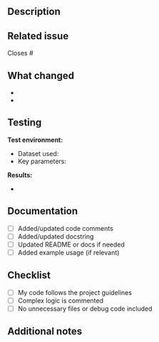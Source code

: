 <!-- This template is here to help you structure your PR, but feel free to adapt it to your needs. Not all sections may be relevant for your contribution. -->

## Description

<!-- Briefly describe what this PR does and why -->

## Related issue

<!-- Link to relevant issue if applicable -->
Closes #

## What changed

<!-- List the main changes -->

- 
- 

## Testing

<!-- Describe how you tested your changes -->

**Test environment:**

- Dataset used:
- Key parameters:

**Results:**

- 

## Documentation
<!-- Mark the relevant option with an "x" -->

- [ ] Added/updated code comments
- [ ] Added/updated docstring
- [ ] Updated README or docs if needed
- [ ] Added example usage (if relevant)

## Checklist
<!-- Mark the relevant option with an "x" -->

- [ ] My code follows the project guidelines
- [ ] Complex logic is commented
- [ ] No unnecessary files or debug code included

## Additional notes

<!-- Any other context, dependencies, or things reviewers should know -->

